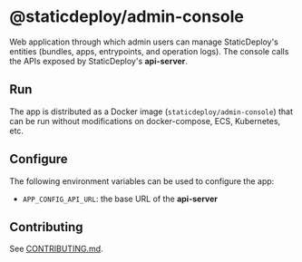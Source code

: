 # @staticdeploy/admin-console

Web application through which admin users can manage StaticDeploy's entities
(bundles, apps, entrypoints, and operation logs). The console calls the APIs
exposed by StaticDeploy's **api-server**.

## Run

The app is distributed as a Docker image (`staticdeploy/admin-console`) that can
be run without modifications on docker-compose, ECS, Kubernetes, etc.

## Configure

The following environment variables can be used to configure the app:

- `APP_CONFIG_API_URL`: the base URL of the **api-server**

## Contributing

See [CONTRIBUTING.md](CONTRIBUTING.md).
